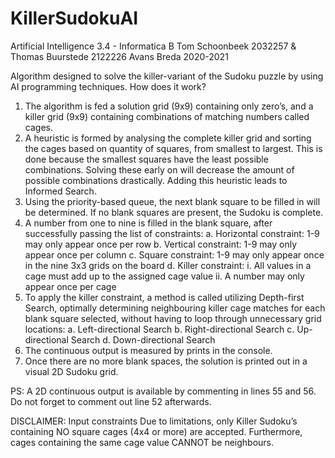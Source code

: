 # KillerSudokuAI
Artificial Intelligence 3.4 - Informatica B
Tom Schoonbeek 2032257 & Thomas Buurstede 2122226
Avans Breda 2020-2021

Algorithm designed to solve the killer-variant of the Sudoku puzzle by using AI programming techniques.
How does it work?

1.	The algorithm is fed a solution grid (9x9) containing only zero’s, and a killer grid (9x9) containing combinations of matching numbers called cages. 
2.	A heuristic is formed by analysing the complete killer grid and sorting the cages based on quantity of squares, from smallest to largest. This is done because the smallest squares have the least possible combinations. Solving these early on will decrease the amount of possible combinations drastically. Adding this heuristic leads to Informed Search.
3.	Using the priority-based queue, the next blank square to be filled in will be determined. If no blank squares are present, the Sudoku is complete.
4.	A number from one to nine is filled in the blank square, after successfully passing the list of constraints:
  a.	Horizontal constraint: 1-9 may only appear once per row
  b.	Vertical constraint: 1-9 may only appear once per column
  c.	Square constraint: 1-9 may only appear once in the nine 3x3 grids on the board
  d.	Killer constraint: 
    i.	All values in a cage must add up to the assigned cage value
    ii.	A number may only appear once per cage
5.	To apply the killer constraint, a method is called utilizing Depth-first Search, optimally determining neighbouring killer cage matches for each blank square selected, without having to loop through unnecessary grid locations:
  a.	Left-directional Search
  b.	Right-directional Search
  c.	Up-directional Search
  d.	Down-directional Search
6.	The continuous output is measured by prints in the console. 
7.	Once there are no more blank spaces, the solution is printed out in a visual 2D Sudoku grid.

PS: A 2D continuous output is available by commenting in lines 55 and 56. Do not forget to comment out line 52 afterwards.

DISCLAIMER: Input constraints
Due to limitations, only Killer Sudoku’s containing NO square cages (4x4 or more) are accepted. Furthermore, cages containing the same cage value CANNOT be neighbours.

